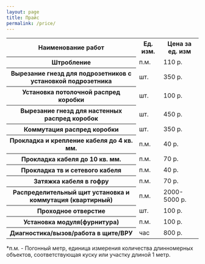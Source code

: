 ```yaml
---
layout: page
title: Прайс
permalink: /price/
---
```

<table>
  <tr class="tablehead">
	<th>Наименование работ</th>
	<th class="a-center">Ед. изм.</th>
	<th class="a-center">Цена за ед. изм</th>
  </tr>
  <tr>
	<th>Штробление</th>
	<td class="a-center">п.м.</td>
	<td class="a-right">110 р.</td>
  </tr>
  <tr>
	<th>Вырезание гнезд для подрозетников с установкой подрозетника</th>
	<td class="a-center">шт.</td>
	<td class="a-right">350 р.</td>
  </tr>
  <tr>
    <th>Установка потолочной распред коробки</th>
	<td class="a-center">шт.</td>
    <td class="a-right">100 р.</td>
  </tr>
  <tr>
	<th>Вырезание гнезд для настенных распред коробок</th>
	<td class="a-center">шт.</td>
	<td class="a-right">450 р.</td>
  </tr>
  <tr>
	<th>Коммутация распред коробки</th>
	<td class="a-center">шт.</td>
 	<td class="a-right">350 р.</td>
  </tr>
  <tr>
	<th>Прокладка и крепление кабеля до 4 кв. мм.</th>
	<td class="a-center">п.м.</td>
	<td class="a-right">40 р.</td>
  </tr>
  <tr>
	<th>Прокладка кабеля до 10 кв. мм.</th>
	<td class="a-center">п.м.</td>
	<td class="a-right">70 р.</td>
  </tr>
  <tr>
	<th>Прокладка тв и сетевого кабеля</th>
	<td class="a-center">п.м.</td>
	<td class="a-right">40 р.</td>
  </tr>
  <tr>
	<th>Затяжка кабеля в гофру</th>
	<td class="a-center">п.м.</td>
	<td class="a-right">70 р.</td>
  </tr>
  <tr>
	<th>Распределительный щит установка и коммутация (квартирный)</th>
	<td class="a-center">п.м.</td>
	<td class="a-right">2000-5000 р.</td>
  </tr>
  <tr>
	<th>Проходное отверстие</th>
	<td class="a-center">шт.</td>
	<td class="a-right">100 р.</td>
  </tr>
  <tr>
	<th>Установка модуля(фурнитура)</th>
	<td class="a-center">п.м.</td>
	<td class="a-right">100 р.</td>
  </tr>
  <tr>
 	<th>Диагностика/вызов/работа в щите/ВРУ</th>
	<td class="a-center">час</td>
	<td class="a-right">800 р.</td>
  </tr>
</table>
<p>
*п.м. - Погонный метр, единица измерения количества длинномерных объектов, соответствующая куску или участку длиной 1 метр. 
</p> 